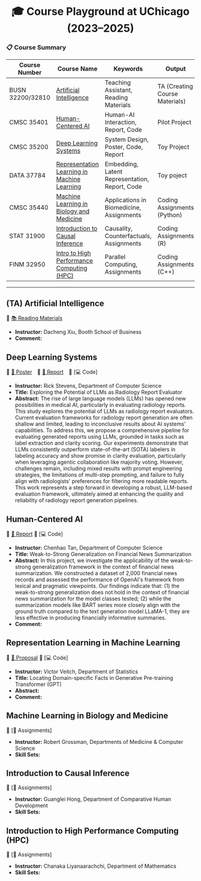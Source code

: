 <h1 align="center">🎓 Course Playground at UChicago (2023–2025)</h1>

### 📋 Course Summary

| Course Number         | Course Name                                 | Keywords                                      | Output                 |
|-----------------------|---------------------------------------------|-----------------------------------------------|----------------------|
| BUSN 32200/32810 | [Artificial Intelligence](#ta-artificial-intelligence)                     | Teaching Assistant, Reading Materials          | TA (Creating Course Materials)          |
| CMSC 35401            | [Human-Centered AI](#human-centered-ai)                           | Human-AI Interaction, Report, Code             | Pilot Project       |
| CMSC 35200            | [Deep Learning Systems](#deep-learning-systems)                    | System Design, Poster, Code, Report            | Toy Project       |
| DATA 37784            | [Representation Learning in Machine Learning](#representation-learning-in-machine-learning)| Embedding, Latent Representation, Report, Code| Toy poject       |
| CMSC 35440            | [Machine Learning in Biology and Medicine](#machine-learning-in-biology-and-medicine)                  | Applications in Biomedicine, Assignments       | Coding Assignments (Python)       |
| STAT 31900            | [Introduction to Causal Inference](#introduction-to-causal-inference)            | Causality, Counterfactuals, Assignments        | Coding Assignments (R)        |
| FINM 32950            | [Intro to High Performance Computing (HPC)](#introduction-to-high-performance-computing-hpc)   | Parallel Computing, Assignments                | Coding Assignments (C++)       |

---

## (TA) Artificial Intelligence 
🔗 [📚 Reading Materials](https://github.com/YuyangJ0/UChicago-Playground/tree/main/BUSN_32200) 

- **Instructor:** Dacheng Xiu, Booth School of Business  
- **Comment:**  


## Deep Learning Systems  
🔗 [🩻 Poster](https://github.com/YuyangJ0/UChicago-Playground/blob/main/CMSC_35200/poster_24x36.pdf) 🔗 [📄 Report](https://github.com/YuyangJ0/UChicago-Playground/blob/main/CMSC_35200/Evaluator_report_20241212.pdf) 🔗 [💻 Code]

- **Instructor:** Rick Stevens, Department of Computer Science  
- **Title:** Exploring the Potential of LLMs as Radiology Report Evaluator 
- **Abstract:** The rise of large language models (LLMs) has opened new possibilities in medical AI, particularly in evaluating radiology reports. This study explores the potential of LLMs as radiology report evaluators. Current evaluation frameworks for radiology report generation are often shallow and limited, leading to inconclusive results about AI systems' capabilities. To address this, we propose a comprehensive pipeline for evaluating generated reports using LLMs, grounded in tasks such as label extraction and clarity scoring. Our experiments demonstrate that LLMs consistently outperform state-of-the-art (SOTA) labelers in labeling accuracy and show promise in clarity evaluation, particularly when leveraging agentic collaboration like majority voting. However, challenges remain, including mixed results with prompt engineering strategies, the limitations of multi-step prompting, and failure to fully align with radiologists' preferences for filtering more readable reports. This work represents a step forward in developing a robust, LLM-based evaluation framework, ultimately aimed at enhancing the quality and reliability of radiology report generation pipelines.


## Human-Centered AI  
🔗 [📄 Report](https://github.com/YuyangJ0/UChicago-Playground/blob/main/CMSC_35401/CMSC_35401_Final_report.pdf) 🔗 [💻 Code] 

- **Instructor:** Chenhao Tan, Department of Computer Science  
- **Title:** Weak-to-Strong Generalization on Financial News Summarization
- **Abstract:** In this project, we investigate the applicability of the weak-to-strong generalization framework in the context of financial news summarization. We constructed a dataset of 2,000 financial news records and assessed the performance of OpenAI's framework from lexical and pragmatic viewpoints. Our findings indicate that: (1) the weak-to-strong generalization does not hold in the context of financial news summarization for the model classes tested; (2) while the summarization models like BART series more closely align with the ground truth compared to the text generation model LLaMA-1, they are less effective in producing financially informative summaries.
- **Comment:**


## Representation Learning in Machine Learning  
🔗 [📄 Proposal](https://github.com/YuyangJ0/UChicago-Playground/blob/main/DATA_37784/report.pdf) 🔗 [💻 Code]

- **Instructor:** Victor Veitch, Department of Statistics  
- **Title:** Locating Domain-specific Facts in Generative Pre-training Transformer (GPT)
- **Abstract:** 
- **Comment:**


## Machine Learning in Biology and Medicine  
🔗 [📝 Assignments]

- **Instructor:** Robert Grossman, Departments of Medicine & Computer Science  
- **Skill Sets:**  


## Introduction to Causal Inference  
🔗 [📝 Assignments]

- **Instructor:** Guanglei Hong, Department of Comparative Human Development  
- **Skill Sets:**  


## Introduction to High Performance Computing (HPC)  
🔗 [📝 Assignments]

- **Instructor:** Chanaka Liyanaarachchi, Department of Mathematics  
- **Skill Sets:**  
